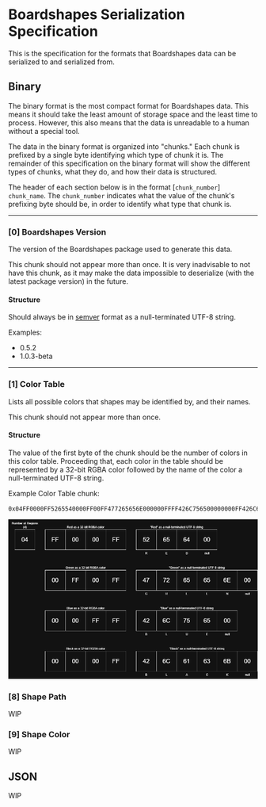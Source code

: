 # Boardshapes Serialization Specification

This is the specification for the formats that Boardshapes data can be serialized to and serialized from.

## Binary

The binary format is the most compact format for Boardshapes data. This means it should take the least amount of storage space and the least time to process. However, this also means that the data is unreadable to a human without a special tool.

The data in the binary format is organized into "chunks." Each chunk is prefixed by a single byte identifying which type of chunk it is. The remainder of this specification on the binary format will show the different types of chunks, what they do, and how their data is structured.

The header of each section below is in the format [`chunk_number`] `chunk_name`. The `chunk_number` indicates what the value of the chunk's prefixing byte should be, in order to identify what type that chunk is.

---

### [0] Boardshapes Version

The version of the Boardshapes package used to generate this data.

This chunk should not appear more than once. It is very inadvisable to not have this chunk, as it may make the data impossible to deserialize (with the latest package version) in the future.

#### Structure

Should always be in [semver](https://semver.org/) format as a null-terminated UTF-8 string.

Examples:

- 0.5.2
- 1.0.3-beta

---

### [1] Color Table

Lists all possible colors that shapes may be identified by, and their names.

This chunk should not appear more than once.

#### Structure

The value of the first byte of the chunk should be the number of colors in this color table. Proceeding that, each color in the table should be represented by a 32-bit RGBA color followed by the name of the color a null-terminated UTF-8 string.

Example Color Table chunk:

```
0x04FF0000FF5265540000FF00FF477265656E000000FFFF426C756500000000FF426C61636B00
```

![Color Table Chunk Diagram](./spec_img/color_table.png)

### [8] Shape Path

WIP

### [9] Shape Color

WIP

## JSON

WIP
